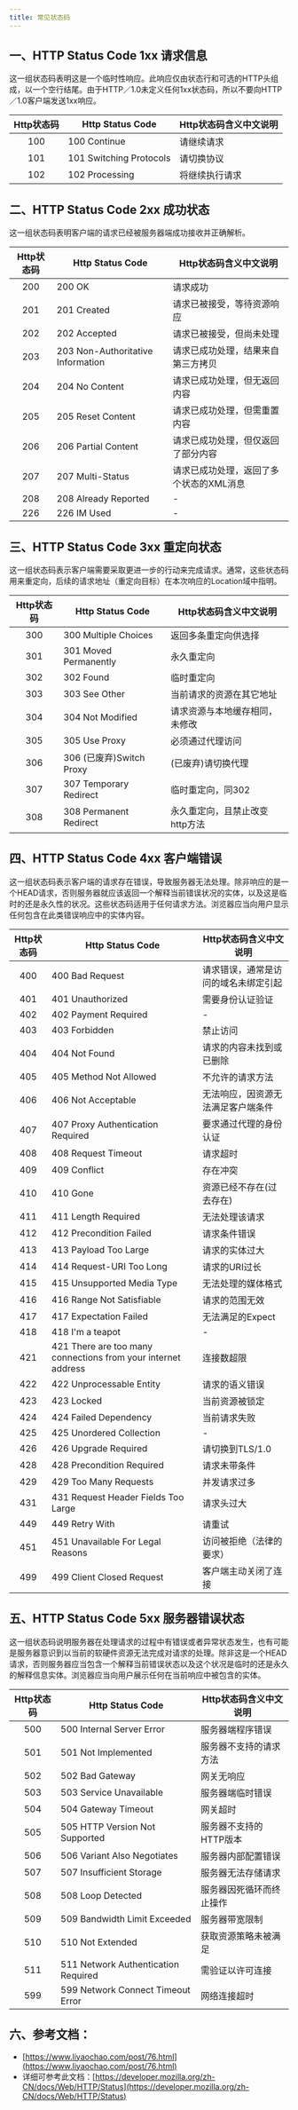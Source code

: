 ```yaml
---
title: 常见状态码
---
```


## 一、HTTP Status Code 1xx 请求信息

这一组状态码表明这是一个临时性响应。此响应仅由状态行和可选的HTTP头组成，以一个空行结尾。由于HTTP／1.0未定义任何1xx状态码，所以不要向HTTP／1.0客户端发送1xx响应。

| Http状态码 | Http Status Code          | 	Http状态码含义中文说明 |
|:-------:|---------------------------|----------------|
|   100   | 	100 Continue             | 	请继续请求         |
|   101   | 	101 Switching Protocols  | 	请切换协议         |
|   102   | 	102 Processing           | 	将继续执行请求       |

## 二、HTTP Status Code 2xx 成功状态

这一组状态码表明客户端的请求已经被服务器端成功接收并正确解析。

| Http状态码	 | Http Status Code	                   | Http状态码含义中文说明          |
|:--------:|-------------------------------------|------------------------|
|   200    | 	200 OK	                            | 请求成功                   |
|   201    | 	201 Created	                       | 请求已被接受，等待资源响应          |
|   202    | 	202 Accepted                       | 	请求已被接受，但尚未处理          |
|   203    | 	203 Non-Authoritative Information  | 	请求已成功处理，结果来自第三方拷贝     |
|   204    | 	204 No Content                     | 	请求已成功处理，但无返回内容        |
|   205    | 	205 Reset Content                  | 	请求已成功处理，但需重置内容        |
|   206    | 	206 Partial Content                | 	请求已成功处理，但仅返回了部分内容     |
|   207    | 	207 Multi-Status                   | 	请求已成功处理，返回了多个状态的XML消息 |
|   208    | 	208 Already Reported               | 	-                     |
|   226    | 	226 IM Used                        | 	-                     |

## 三、HTTP Status Code 3xx 重定向状态

这一组状态码表示客户端需要采取更进一步的行动来完成请求。通常，这些状态码用来重定向，后续的请求地址（重定向目标）在本次响应的Location域中指明。

| Http状态码 | 	Http Status Code        | 	Http状态码含义中文说明     |
|:-------:|--------------------------|--------------------|
|   300   | 	300 Multiple Choices    | 	返回多条重定向供选择        |
|   301   | 	301 Moved Permanently   | 	永久重定向             |
|   302   | 	302 Found               | 	临时重定向             |
|   303   | 	303 See Other           | 	当前请求的资源在其它地址      |
|   304   | 	304 Not Modified        | 	请求资源与本地缓存相同，未修改   |
|   305   | 	305 Use Proxy           | 	必须通过代理访问          |
|   306   | 	306 (已废弃)Switch Proxy   | 	(已废弃)请切换代理        |
|   307   | 	307 Temporary Redirect  | 	临时重定向，同302        |
|   308   | 	308 Permanent Redirect  | 	永久重定向，且禁止改变http方法 |

## 四、HTTP Status Code 4xx 客户端错误

这一组状态码表示客户端的请求存在错误，导致服务器无法处理。除非响应的是一个HEAD请求，否则服务器就应该返回一个解释当前错误状况的实体，以及这是临时的还是永久性的状况。这些状态码适用于任何请求方法。浏览器应当向用户显示任何包含在此类错误响应中的实体内容。

| Http状态码 | 	Http Status Code                                              | 	Http状态码含义中文说明     |
|:-------:|----------------------------------------------------------------|--------------------|
|   400   | 	400 Bad Request	                                              | 请求错误，通常是访问的域名未绑定引起 |
|   401   | 	401 Unauthorized                                              | 	需要身份认证验证          |
|   402   | 	402 Payment Required                                          | 	-                 |
|   403   | 	403 Forbidden	                                                | 禁止访问               |
|   404   | 	404 Not Found	                                                | 请求的内容未找到或已删除       |
|   405   | 	405 Method Not Allowed	                                       | 不允许的请求方法           |
|   406   | 	406 Not Acceptable	                                           | 无法响应，因资源无法满足客户端条件  |
|   407   | 	407 Proxy Authentication Required                             | 	要求通过代理的身份认证       |
|   408   | 	408 Request Timeout                                           | 	请求超时              |
|   409   | 	409 Conflict	                                                 | 存在冲突               |
|   410   | 	410 Gone	                                                     | 资源已经不存在(过去存在)      |
|   411   | 	411 Length Required                                           | 	无法处理该请求           |
|   412   | 	412 Precondition Failed	                                      | 请求条件错误             |
|   413   | 	413 Payload Too Large	                                        | 请求的实体过大            |
|   414   | 	414 Request-URI Too Long	                                     | 请求的URI过长           |
|   415   | 	415 Unsupported Media Type                                    | 	无法处理的媒体格式         |
|   416   | 	416 Range Not Satisfiable	                                    | 请求的范围无效            |
|   417   | 	417 Expectation Failed                                        | 	无法满足的Expect       |
|   418   | 	418 I'm a teapot	                                             | -                  |
|   421   | 	421 There are too many connections from your internet address | 	连接数超限             |
|   422   | 	422 Unprocessable Entity                                      | 	请求的语义错误           |
|   423   | 	423 Locked	                                                   | 当前资源被锁定            |
|   424   | 	424 Failed Dependency                                         | 	当前请求失败            |
|   425   | 	425 Unordered Collection	                                     | -                  |
|   426   | 	426 Upgrade Required                                          | 	请切换到TLS/1.0       |
|   428   | 	428 Precondition Required	                                    | 请求未带条件             |
|   429   | 	429 Too Many Requests	                                        | 并发请求过多             |
|   431   | 	431 Request Header Fields Too Large	                          | 请求头过大              |
|   449   | 	449 Retry With	                                               | 请重试                |
|   451   | 	451 Unavailable For Legal Reasons                             | 	访问被拒绝（法律的要求）      |
|   499   | 	499 Client Closed Request                                     | 	客户端主动关闭了连接        |

## 五、HTTP Status Code 5xx 服务器错误状态

这一组状态码说明服务器在处理请求的过程中有错误或者异常状态发生，也有可能是服务器意识到以当前的软硬件资源无法完成对请求的处理。除非这是一个HEAD请求，否则服务器应当包含一个解释当前错误状态以及这个状况是临时的还是永久的解释信息实体。浏览器应当向用户展示任何在当前响应中被包含的实体。

| Http状态码 | 	Http Status Code                     | 	Http状态码含义中文说明 |
|:-------:|---------------------------------------|----------------|
|   500   | 	500 Internal Server Error            | 	服务器端程序错误      |
|   501   | 	501 Not Implemented                  | 	服务器不支持的请求方法   |
|   502   | 	502 Bad Gateway                      | 	网关无响应         |
|   503   | 	503 Service Unavailable              | 	服务器端临时错误      |
|   504   | 	504 Gateway Timeout                  | 	网关超时          |
|   505   | 	505 HTTP Version Not Supported       | 	服务器不支持的HTTP版本 |
|   506   | 	506 Variant Also Negotiates          | 	服务器内部配置错误     |
|   507   | 	507 Insufficient Storage             | 	服务器无法存储请求     |
|   508   | 	508 Loop Detected                    | 	服务器因死循环而终止操作  |
|   509   | 	509 Bandwidth Limit Exceeded         | 	服务器带宽限制       |
|   510   | 	510 Not Extended                     | 	获取资源策略未被满足    |
|   511   | 	511 Network Authentication Required	 | 需验证以许可连接       |
|   599   | 	599 Network Connect Timeout Error    | 	网络连接超时        |

## 六、参考文档：
- [https://www.liyaochao.com/post/76.html](https://www.liyaochao.com/post/76.html)
- 详细可参考此文档：[https://developer.mozilla.org/zh-CN/docs/Web/HTTP/Status](https://developer.mozilla.org/zh-CN/docs/Web/HTTP/Status)
